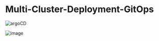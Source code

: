 # Multi-Cluster-Deployment-GitOps


![argoCD](https://github.com/eternalamit5/Multi-Cluster-Deployment-GitOps/assets/44448083/a650ed88-0b01-437b-ac3c-dca9fd145e0d)


![image](https://github.com/eternalamit5/Multi-Cluster-Deployment-GitOps/assets/44448083/a071b3f1-6bd3-486b-a377-1d66c2ca58b5)

